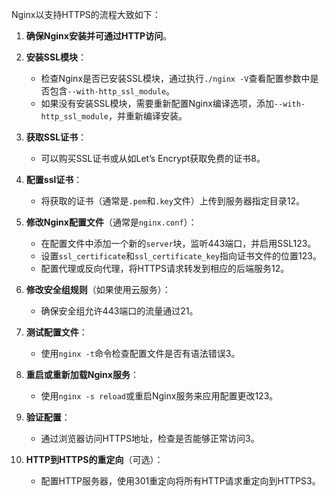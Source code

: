 Nginx以支持HTTPS的流程大致如下：

1. **确保Nginx安装并可通过HTTP访问**。

2. **安装SSL模块**：

   * 检查Nginx是否已安装SSL模块，通过执行`./nginx -V`查看配置参数中是否包含`--with-http_ssl_module`。
   * 如果没有安装SSL模块，需要重新配置Nginx编译选项，添加`--with-http_ssl_module`，并重新编译安装。

3. **获取SSL证书**：

   * 可以购买SSL证书或从如Let’s Encrypt获取免费的证书8。

4. **配置ssl证书**：

   * 将获取的证书（通常是`.pem`和`.key`文件）上传到服务器指定目录12。

5. **修改Nginx配置文件**（通常是`nginx.conf`）：

   * 在配置文件中添加一个新的`server`块，监听443端口，并启用SSL123。
   * 设置`ssl_certificate`和`ssl_certificate_key`指向证书文件的位置123。
   * 配置代理或反向代理，将HTTPS请求转发到相应的后端服务12。

6. **修改安全组规则**（如果使用云服务）：

   * 确保安全组允许443端口的流量通过21。

7. **测试配置文件**：

   * 使用`nginx -t`命令检查配置文件是否有语法错误3。

8. **重启或重新加载Nginx服务**：

   * 使用`nginx -s reload`或重启Nginx服务来应用配置更改123。

9. **验证配置**：

   * 通过浏览器访问HTTPS地址，检查是否能够正常访问3。

10. **HTTP到HTTPS的重定向**（可选）：

    * 配置HTTP服务器，使用301重定向将所有HTTP请求重定向到HTTPS3。

